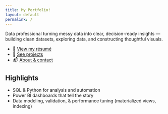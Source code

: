 ```yaml
---
title: My Portfolio!
layout: default
permalink: /
---
```


<!-- Hyde core styles -->
<link rel="stylesheet" href="{{ '/public/css/poole.css' | relative_url }}">
<link rel="stylesheet" href="{{ '/public/css/hyde.css'  | relative_url }}">
<link rel="stylesheet" href="{{ '/public/css/syntax.css' | relative_url }}">
<link rel="stylesheet" href="{{ '/assets/css/custom.css' | relative_url }}">


<!-- Your overrides -->
<link rel="stylesheet" href="{{ site.baseurl }}/assets/css/custom.css">

Data professional turning messy data into clear, decision-ready insights — 
building clean datasets, exploring data, and constructing thoughtful visuals.

- 📄 <a href="{{ site.baseurl }}{{ site.resume_path }}">View my résumé</a>
- 🧪 <a href="{{ site.baseurl }}/projects/">See projects</a>
- 📬 <a href="{{ site.baseurl }}/about/">About & contact</a>

## Highlights
- SQL & Python for analysis and automation
- Power BI dashboards that tell the story
- Data modeling, validation, & performance tuning (materialized views, indexing)
